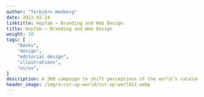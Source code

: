 ```yaml
---
author: "Torbjörn Hedberg"
date: 2022-02-24
linktitle: Hopfab — Branding and Web Design
title: Hopfab — Branding and Web Design
weight: 10
tags: [
    "books",
    "design",
    "editorial design",
    "illustrations",
    "ui/ux",
]
description: A 360 campaign to shift perceptions of the world’s catalogue of ideas.
header_image: /img/a-cut-up-world/cut-up-world11.webp
---
```




[go]: <http://golang.org/>
[gohtmltemplate]: <http://golang.org/pkg/html/template/>
